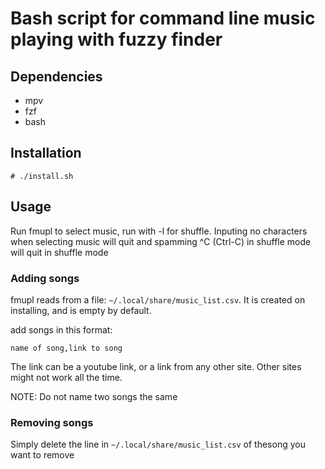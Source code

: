 # Bash script for command line music playing with fuzzy finder

## Dependencies
* mpv
* fzf
* bash

## Installation
`# ./install.sh`

## Usage
Run fmupl to select music, run with -l for shuffle. 
Inputing no characters when selecting music will quit and spamming ^C (Ctrl-C) in shuffle mode will quit in shuffle mode
### Adding songs
fmupl reads from a file:
`~/.local/share/music_list.csv`.
It is created on installing, and is empty by default.

add songs in this format:

`name of song,link to song`

The link can be a youtube link, or a link from any other site.
Other sites might not work all the time.

NOTE: Do not name two songs the same
### Removing songs
Simply delete the line in `~/.local/share/music_list.csv` of thesong you want to remove
